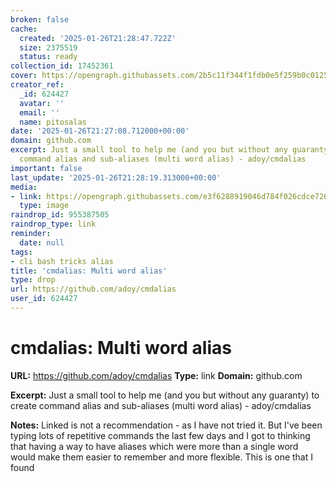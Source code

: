 ```yaml
---
broken: false
cache:
  created: '2025-01-26T21:28:47.722Z'
  size: 2375519
  status: ready
collection_id: 17452361
cover: https://opengraph.githubassets.com/2b5c11f344f1fdb0e5f259b0c0125338161e839d5c0a567fd557cdb88fe82f0e/adoy/cmdalias
creator_ref:
  _id: 624427
  avatar: ''
  email: ''
  name: pitosalas
date: '2025-01-26T21:27:08.712000+00:00'
domain: github.com
excerpt: Just a small tool to help me (and you but without any guaranty) to create
  command alias and sub-aliases (multi word alias) - adoy/cmdalias
important: false
last_update: '2025-01-26T21:28:19.313000+00:00'
media:
- link: https://opengraph.githubassets.com/e3f6288919046d784f026cdce72642ec703c35ab9b301863cd38ae34a159dd8d/adoy/cmdalias
  type: image
raindrop_id: 955387505
raindrop_type: link
reminder:
  date: null
tags:
- cli bash tricks alias
title: 'cmdalias: Multi word alias'
type: drop
url: https://github.com/adoy/cmdalias
user_id: 624427
---
```


# cmdalias: Multi word alias

**URL:** https://github.com/adoy/cmdalias
**Type:** link
**Domain:** github.com

**Excerpt:** Just a small tool to help me (and you but without any guaranty) to create command alias and sub-aliases (multi word alias) - adoy/cmdalias

**Notes:**
Linked is not a recommendation - as I have not tried it. But I've been typing lots of repetitive commands the last few days and I got to thinking that having a way to have aliases which were more than a single word would make them easier to remember and more flexible. This is one that I found
